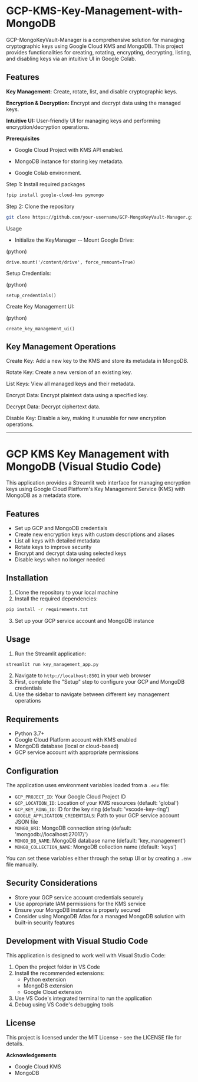 # GCP-KMS-Key-Management-with-MongoDB

GCP-MongoKeyVault-Manager is a comprehensive solution for managing cryptographic keys using Google Cloud KMS and MongoDB. This project provides functionalities for creating, rotating, encrypting, decrypting, listing, and disabling keys via an intuitive UI in Google Colab.

## Features
**Key Management:** Create, rotate, list, and disable cryptographic keys.

**Encryption & Decryption:** Encrypt and decrypt data using the managed keys.

**Intuitive UI:** User-friendly UI for managing keys and performing encryption/decryption operations.

**Prerequisites**
- Google Cloud Project with KMS API enabled.

- MongoDB instance for storing key metadata.

- Google Colab environment.

Step 1: Install required packages

```bash
!pip install google-cloud-kms pymongo
```
Step 2: Clone the repository
```bash
git clone https://github.com/your-username/GCP-MongoKeyVault-Manager.git

```

Usage
- Initialize the KeyManager
   -- Mount Google Drive:

(python)
```
drive.mount('/content/drive', force_remount=True)
```
Setup Credentials:

(python)
```
setup_credentials()
```
Create Key Management UI:

(python)
```
create_key_management_ui()
```

## Key Management Operations
Create Key: Add a new key to the KMS and store its metadata in MongoDB.

Rotate Key: Create a new version of an existing key.

List Keys: View all managed keys and their metadata.

Encrypt Data: Encrypt plaintext data using a specified key.

Decrypt Data: Decrypt ciphertext data.

Disable Key: Disable a key, making it unusable for new encryption operations.


-------------------------------------------------------------------------------------------------------------


# GCP KMS Key Management with MongoDB (Visual Studio Code)

This application provides a Streamlit web interface for managing encryption keys using Google Cloud Platform's Key Management Service (KMS) with MongoDB as a metadata store.

## Features

- Set up GCP and MongoDB credentials
- Create new encryption keys with custom descriptions and aliases
- List all keys with detailed metadata
- Rotate keys to improve security
- Encrypt and decrypt data using selected keys
- Disable keys when no longer needed

## Installation

1. Clone the repository to your local machine
2. Install the required dependencies:

```bash
pip install -r requirements.txt
```

3. Set up your GCP service account and MongoDB instance

## Usage

1. Run the Streamlit application:

```bash
streamlit run key_management_app.py
```

2. Navigate to `http://localhost:8501` in your web browser
3. First, complete the "Setup" step to configure your GCP and MongoDB credentials
4. Use the sidebar to navigate between different key management operations

## Requirements

- Python 3.7+
- Google Cloud Platform account with KMS enabled
- MongoDB database (local or cloud-based)
- GCP service account with appropriate permissions

## Configuration

The application uses environment variables loaded from a `.env` file:

- `GCP_PROJECT_ID`: Your Google Cloud Project ID
- `GCP_LOCATION_ID`: Location of your KMS resources (default: 'global')
- `GCP_KEY_RING_ID`: ID for the key ring (default: 'vscode-key-ring')
- `GOOGLE_APPLICATION_CREDENTIALS`: Path to your GCP service account JSON file
- `MONGO_URI`: MongoDB connection string (default: 'mongodb://localhost:27017/')
- `MONGO_DB_NAME`: MongoDB database name (default: 'key_management')
- `MONGO_COLLECTION_NAME`: MongoDB collection name (default: 'keys')

You can set these variables either through the setup UI or by creating a `.env` file manually.

## Security Considerations

- Store your GCP service account credentials securely
- Use appropriate IAM permissions for the KMS service
- Ensure your MongoDB instance is properly secured
- Consider using MongoDB Atlas for a managed MongoDB solution with built-in security features

## Development with Visual Studio Code

This application is designed to work well with Visual Studio Code:

1. Open the project folder in VS Code
2. Install the recommended extensions:
   - Python extension
   - MongoDB extension
   - Google Cloud extension
3. Use VS Code's integrated terminal to run the application
4. Debug using VS Code's debugging tools

## License

This project is licensed under the MIT License - see the LICENSE file for details.


**Acknowledgements**
- Google Cloud KMS
- MongoDB
